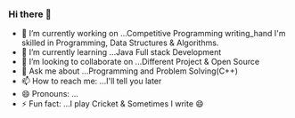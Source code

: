 ### Hi there 👋


- 🔭 I’m currently working on ...Competitive Programming
writing_hand I'm skilled in Programming, Data Structures & Algorithms.
- 🌱 I’m currently learning ...Java Full stack Development
- 👯 I’m looking to collaborate on ...Different Project & Open Source
- 💬 Ask me about ...Programming and Problem Solving(C++)
- 📫 How to reach me: ...I'll tell you later
- 😄 Pronouns: ...
- ⚡ Fun fact: ...I play Cricket & Sometimes I write 😄
